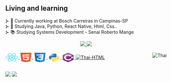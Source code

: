 
## Living and learning
⊱ 🔭 Currently working at Bosch Carreiras in Campinas-SP <br>
⊱ 🌱 Studying Java, Python, React Native, Html, Css.. <br>
⊱ 📚 Studying Systems Development - Senai Roberto Mange
<div align="center">
  <a href="https://github.com/Itstf">
  <img height="180em" src="https://github-readme-stats.vercel.app/api?username=Itstf&show_icons=true&theme=panda&include_all_commits=true&count_private=true"/>
  <img height="180em" src="https://github-readme-stats.vercel.app/api/top-langs/?username=rafaballerini&layout=compact&langs_count=7&theme=dracula"/>
</div>
  
 <div style="display: inline_block"><br>
  <img align="center" alt="Thai-React" height="30" width="40" src="https://raw.githubusercontent.com/devicons/devicon/master/icons/react/react-original.svg">
  <img align="center" alt="Thai-HTML" height="30" width="40" src="https://raw.githubusercontent.com/devicons/devicon/master/icons/html5/html5-original.svg">
  <img align="center" alt="Thai-CSS" height="30" width="40" src="https://raw.githubusercontent.com/devicons/devicon/master/icons/css3/css3-original.svg">
  <img align="center" alt="Thai-Python" height="30" width="40" src="https://raw.githubusercontent.com/devicons/devicon/master/icons/python/python-original.svg">
  <img align="center" alt="Thai-Csharp" height="30" width="40" src="https://raw.githubusercontent.com/devicons/devicon/master/icons/csharp/csharp-original.svg">
  <img align="center" alt="Thai-HTML" height="30" width="40" 
 src="https://cdn.jsdelivr.net/gh/devicons/devicon/icons/java/java-original.svg">
   <img align="right" alt="Thai" src="https://cdn.discordapp.com/attachments/929135799503585300/966841056626884648/200.gif">
</div>
  
  ##
 
<div> 
  <a href="https://www.instagram.com/tfavarelli/" target="_blank"><img src="https://img.shields.io/badge/-Instagram-%23E4405F?style=for-the-badge&logo=instagram&logoColor=white" target="_blank"></a>
  <a href="https://www.linkedin.com/in/thaiza-favarelli-da-silva-082978220/" target="_blank"><img src="https://img.shields.io/badge/-LinkedIn-%230077B5?style=for-the-badge&logo=linkedin&logoColor=white" target="_blank"></a> 
  </div>
